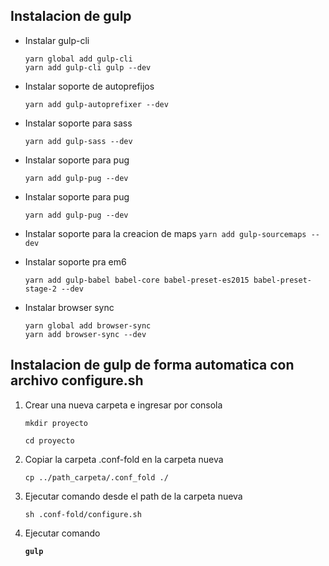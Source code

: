
## Instalacion de gulp
* Instalar gulp-cli
    ````
    yarn global add gulp-cli
    yarn add gulp-cli gulp --dev
    ````
* Instalar soporte de autoprefijos

  `yarn add gulp-autoprefixer --dev`

* Instalar soporte para sass

  `yarn add gulp-sass --dev`

* Instalar soporte para pug

  `yarn add gulp-pug --dev`

* Instalar soporte para pug

  `yarn add gulp-pug --dev`

* Instalar soporte para la creacion de maps
  `yarn add gulp-sourcemaps --dev`

* Instalar soporte pra em6

  `yarn add gulp-babel babel-core babel-preset-es2015 babel-preset-stage-2 --dev`

* Instalar browser sync
    ```
    yarn global add browser-sync
    yarn add browser-sync --dev
    ```
## Instalacion de gulp de forma automatica con archivo configure.sh
1. Crear una nueva carpeta e ingresar por consola 
   
   `mkdir proyecto`
   
   `cd proyecto`

2. Copiar la carpeta .conf-fold en la carpeta nueva

    `cp ../path_carpeta/.conf_fold ./`

3. Ejecutar comando desde el path de la carpeta nueva

   `sh .conf-fold/configure.sh`
4. Ejecutar comando
  
   **`gulp`**



